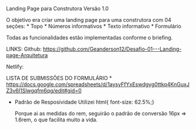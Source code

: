 Landing Page para Construtora
Versão 1.0

O objetivo era criar uma landing page para uma construtora com 04 seções:
    * Topo
    * Números informativos
    * Texto informativo
    * Formulário

Todas as funcionalidades estão implementadas conforme o briefing.

LINKS:
Github: https://github.com/Geanderson12/Desafio-01---Landing-page-Arquitetura

Netlify: 


LISTA DE SUBMISSÕES DO FORMULÁRIO
        * https://docs.google.com/spreadsheets/d/1aysyFfYxEswdgyg0ttkq4KnGuxJZ3v6I1Slwgqfm6qg/edit#gid=0

 * Padrão de Resposividade
    Utilizei html{ font-size: 62.5%;}

    Porque ai as medidas do rem, seguirão o padrão de conversão 16px => 1.6rem, o que facilita muito a vida.
